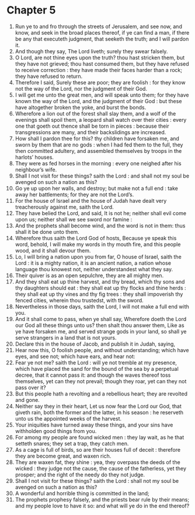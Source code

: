 # Chapter 5

1. Run ye to and fro through the streets of Jerusalem, and see now, and know, and seek in the broad places thereof, if ye can find a man, if there be any that executeth judgment, that seeketh the truth; and I will pardon it.
2. And though they say, The Lord liveth; surely they swear falsely.
3. O Lord, are not thine eyes upon the truth? thou hast stricken them, but they have not grieved; thou hast consumed them, but they have refused to receive correction : they have made their faces harder than a rock; they have refused to return.
4. Therefore I said, Surely these are poor; they are foolish : for they know not the way of the Lord, nor the judgment of their God.
5. I will get me unto the great men, and will speak unto them; for they have known the way of the Lord, and the judgment of their God : but these have altogether broken the yoke, and burst the bonds.
6. Wherefore a lion out of the forest shall slay them, and a wolf of the evenings shall spoil them, a leopard shall watch over their cities : every one that goeth out thence shall be torn in pieces : because their transgressions are many, and their backslidings are increased.
7. How shall I pardon thee for this? thy children have forsaken me, and sworn by them that are no gods : when I had fed them to the full, they then committed adultery, and assembled themselves by troops in the harlots’ houses.
8. They were as fed horses in the morning : every one neighed after his neighbour’s wife.
9. Shall I not visit for these things? saith the Lord : and shall not my soul be avenged on such a nation as this?
10. Go ye up upon her walls, and destroy; but make not a full end : take away her battlements; for they are not the Lord’s.
11. For the house of Israel and the house of Judah have dealt very treacherously against me, saith the Lord.
12. They have belied the Lord, and said, It is not he; neither shall evil come upon us; neither shall we see sword nor famine :
13. And the prophets shall become wind, and the word is not in them: thus shall it be done unto them.
14. Wherefore thus saith the Lord God of hosts, Because ye speak this word, behold, I will make my words in thy mouth fire, and this people wood, and it shall devour them.
15. Lo, I will bring a nation upon you from far, O house of Israel, saith the Lord : it is a mighty nation, it is an ancient nation, a nation whose language thou knowest not, neither understandest what they say.
16. Their quiver is as an open sepulchre, they are all mighty men.
17. And they shall eat up thine harvest, and thy bread, which thy sons and thy daughters should eat : they shall eat up thy flocks and thine herds : they shall eat up thy vines and thy fig trees : they shall impoverish thy fenced cities, wherein thou trustedst, with the sword.
18. Nevertheless in those days, saith the Lord, I will not make a full end with you.
19. And it shall come to pass, when ye shall say, Wherefore doeth the Lord our God all these things unto us? then shalt thou answer them, Like as ye have forsaken me, and served strange gods in your land, so shall ye serve strangers in a land that is not yours.
20. Declare this in the house of Jacob, and publish it in Judah, saying,
21. Hear now this, O foolish people, and without understanding; which have eyes, and see not; which have ears, and hear not:
22. Fear ye not me? saith the Lord : will ye not tremble at my presence, which have placed the sand for the bound of the sea by a perpetual decree, that it cannot pass it: and though the waves thereof toss themselves, yet can they not prevail; though they roar, yet can they not pass over it?
23. But this people hath a revolting and a rebellious heart; they are revolted and gone.
24. Neither say they in their heart, Let us now fear the Lord our God, that giveth rain, both the former and the latter, in his season : he reserveth unto us the appointed weeks of the harvest.
25. Your iniquities have turned away these things, and your sins have withholden good things from you.
26. For among my people are found wicked men : they lay wait, as he that setteth snares; they set a trap, they catch men.
27. As a cage is full of birds, so are their houses full of deceit : therefore they are become great, and waxen rich.
28. They are waxen fat, they shine : yea, they overpass the deeds of the wicked : they judge not the cause, the cause of the fatherless, yet they prosper; and the right of the needy do they not judge.
29. Shall I not visit for these things? saith the Lord : shall not my soul be avenged on such a nation as this?
30. A wonderful and horrible thing is committed in the land;
31. The prophets prophesy falsely, and the priests bear rule by their means; and my people love to have it so: and what will ye do in the end thereof?


